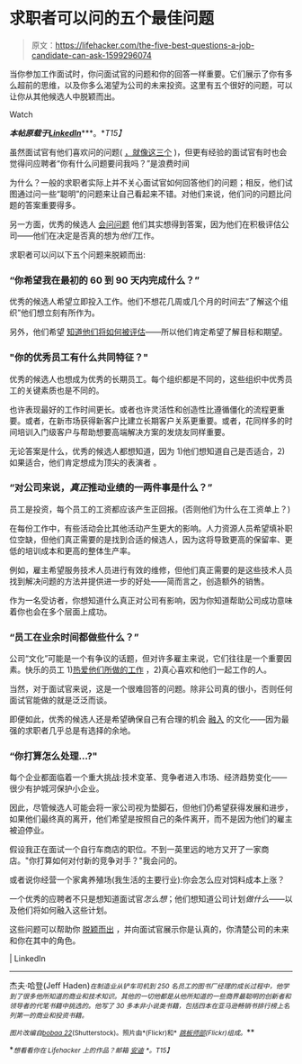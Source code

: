 # 求职者可以问的五个最佳问题

> 原文：<https://lifehacker.com/the-five-best-questions-a-job-candidate-can-ask-1599296074>

当你参加工作面试时，你问面试官的问题和你的回答一样重要。它们展示了你有多么超前的思维，以及你多么渴望为公司的未来投资。这里有五个很好的问题，可以让你从其他候选人中脱颖而出。

Watch

***本帖原载于***[***LinkedIn***](https://www.linkedin.com/today/post/article/20140623123921-20017018-the-5-best-questions-a-job-candidate-can-ask)***。**T15】*

虽然面试官有他们喜欢问的问题( [，就像这三个](http://www.inc.com/jeff-haden/3-interview-questions-that-reveal-everything.html) )，但更有经验的面试官有时也会觉得问应聘者“你有什么问题要问我吗？”是浪费时间

为什么？一般的求职者实际上并不关心面试官如何回答他们的问题；相反，他们试图通过问一些“聪明”的问题来让自己看起来不错。对他们来说，他们问的问题比问题的答案重要得多。

另一方面，优秀的候选人 [会问问题](https://lifehacker.com/the-five-basic-questions-interviewers-really-want-you-t-1501098052) 他们其实想得到答案，因为他们在积极评估公司——他们在决定是否真的想为*他们*工作。

求职者可以问以下五个问题来脱颖而出:

### “你希望我在最初的 60 到 90 天内完成什么？”

优秀的候选人希望立即投入工作。他们不想花几周或几个月的时间去“了解这个组织”他们想立刻有所作为。

另外，他们希望 [知道他们将如何被评估](http://www.inc.com/jeff-haden/performance-evaluations-manage-employee-emotions.html)——所以他们肯定希望了解目标和期望。

### "你的优秀员工有什么共同特征？"

优秀的候选人也想成为优秀的长期员工。每个组织都是不同的，这些组织中优秀员工的关键素质也是不同的。

也许表现最好的工作时间更长。或者也许灵活性和创造性比遵循僵化的流程更重要。或者，在新市场获得新客户比建立长期客户关系更重要。或者，花同样多的时间培训入门级客户与帮助想要高端解决方案的发烧友同样重要。

无论答案是什么，优秀的候选人都想知道，因为 1)他们想知道自己是否适合，2)如果适合，他们肯定想成为顶尖的表演者 。

### “对公司来说，*真正*推动业绩的一两件事是什么？”

员工是投资，每个员工的工资都应该产生正回报。(否则他们为什么在工资单上？)

在每份工作中，有些活动会比其他活动产生更大的影响。人力资源人员希望填补职位空缺，但他们真正需要的是找到合适的候选人，因为这将导致更高的保留率、更低的培训成本和更高的整体生产率。

例如，雇主希望服务技术人员进行有效的维修，但他们真正需要的是这些技术人员找到解决问题的方法并提供进一步的好处——简而言之，创造额外的销售。

作为一名受访者，你想知道什么真正对公司有影响，因为你知道帮助公司成功意味着你也会在多个层面上成功。

### “员工在业余时间都做些什么？”

公司“文化”可能是一个有争议的话题，但对许多雇主来说，它们往往是一个重要因素。快乐的员工 1)[热爱他们所做的工作](http://www.inc.com/jeff-haden/15-revealing-signs-you-genuinely-love-what-you-do.html) ，2)真心喜欢和他们一起工作的人。

当然，对于面试官来说，这是一个很难回答的问题。除非公司真的很小，否则任何面试官能做的就是泛泛而谈。

即便如此，优秀的候选人还是希望确保自己有合理的机会 [融入](http://www.inc.com/jeff-haden/the-mission-statement-by-which-all-others-should-be-judged.html) 的文化——因为最强的求职者几乎总是有选择的余地。

### “你打算怎么处理...?"

每个企业都面临着一个重大挑战:技术变革、竞争者进入市场、经济趋势变化——很少有护城河保护小企业。

因此，尽管候选人可能会将一家公司视为垫脚石，但他们仍希望获得发展和进步，如果他们最终真的离开，他们希望是按照自己的条件离开，而不是因为他们的雇主被迫停业。

假设我正在面试一个自行车商店的职位。不到一英里远的地方又开了一家商店。"你打算如何对付新的竞争对手？"我会问的。

或者说你经营一个家禽养殖场(我生活的主要行业):你会怎么应对饲料成本上涨？

一个优秀的应聘者不只是想知道面试官*怎么想*；他们想知道公司计划*做什么*——以及他们将如何融入这些计划。

这些问题可以帮助你 [脱颖而出](https://lifehacker.com/bring-three-key-stories-with-you-to-your-next-job-inter-761573855) ，并向面试官展示你是认真的，你清楚公司的未来和你在其中的角色。

| LinkedIn

* * *

杰夫·哈登(Jeff Haden)<small>*在制造业从铲车司机到 250 名员工的图书厂经理的成长过程中，他学到了很多他所知道的商业和技术知识。其他的一切他都是从他所知道的一些商界最聪明的创新者和领导者的代笔书籍*</small>[<small></small>](http://www.blackbirdinc.com/)*<small>*中挑选的。他写了 30 多本非小说类书籍，包括四本在亚马逊畅销书排行榜上名列第一的商业和投资书籍。*</small>*

*<small>*图片改编自*</small>[<small>*bobaa 22*</small>](http://www.shutterstock.com/pic.mhtml?id=193806773&src=id)<small>*(Shutterstock)。照片由*</small>[<small></small>](https://www.flickr.com/photos/mdgovpics/8157676892)*<small>*(Flickr)和*</small> [<small>*跳板师部*</small>](https://www.flickr.com/photos/gangplankhq/5590137505)<small>*(Flickr)组成。*</small>**

**<small>*想看看你在 Lifehacker 上的作品？邮箱*</small> [<small>*安迪*</small>](mailto:andy@lifehacker.com) <small>*。*T15】</small>**